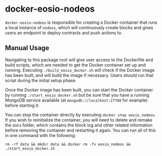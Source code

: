 # docker-eosio-nodeos
`docker-eosio-nodeos` is responsible for creating a Docker container that runs a local instance of `nodeos`, which will continuously create blocks and gives users an endpoint to deploy contracts and push actions to.

## Manual Usage
Navigating to this package root will give user access to the Dockerfile and build scripts, which are needed to get the Docker container set up and running. Executing `./build_eosio_docker.sh` will check if the Docker image has been built, and will build the image if necessary. Users should run that script during the initial setup phase.

Once the Docker image has been built, you can start the Docker container by running `./start_eosio_docker.sh` but be sure that you have a running MongoDB service available (at `mongodb://localhost:27788` for example) before starting it.

You can stop the container directly by executing `docker stop eosio_nodeos`. If you wish to reinitialize the container, you will need to delete and remake the `data` folder, which contains the block log and other related information before removing the container and restarting it again. You can run all of this in one command with the following:
```
rm -rf data && mkdir data && docker rm -fv eosio_nodeos && ./start_eosio_docker.sh
```
